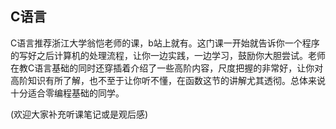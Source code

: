 ## C语言
C语言推荐浙江大学翁恺老师的课，b站上就有。这门课一开始就告诉你一个程序的写好之后计算机的处理流程，让你一边实践，一边学习，鼓励你大胆尝试。老师在教C语言基础的同时还穿插着介绍了一些高阶内容，尺度把握的非常好，让你对高阶知识有所了解，也不至于让你听不懂，在函数这节的讲解尤其透彻。总体来说十分适合零编程基础的同学。

(欢迎大家补充听课笔记或是观后感)
